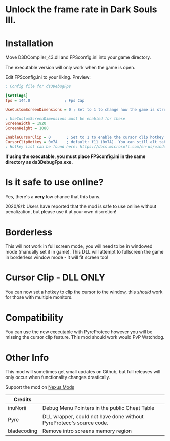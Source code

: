 # Unlock the frame rate in Dark Souls III. 

# Installation
Move D3DCompiler_43.dll and FPSconfig.ini into your game directory.

The executable version will only work when the game is open.

Edit FPSconfig.ini to your liking.
Preview:
```ini
; Config file for ds3DebugFps

[Settings]
fps = 144.0	              ; Fps Cap

UseCustomScreenDimensions = 0 ; Set to 1 to change how the game is stretched, by default it will stretch the game to fit screen (optimal)

; UseCustomScreenDimensions must be enabled for these
ScreenWidth = 1920           
ScreenHeight = 1080

EnableCursorClip = 0       ; Set to 1 to enable the cursor clip hotkey, used to keep the mouse locked in the window
CursorClipHotkey = 0x7A    ; default: f11 (0x7A). You can still alt tab out of the window. This value is in hex.
; Hotkey list can be found here: https://docs.microsoft.com/en-us/windows/win32/inputdev/virtual-key-codes

```
**If using the executable, you must place FPSconfig.ini in the same directory as ds3DebugFps.exe.**

# Is it safe to use online?
Yes, there's a **very** low chance that this bans.

2020/8/1: Users have reported that the mod is safe to use online without penalization, but please use it at your own discretion!

# Borderless
This will not work in full screen mode, you will need to be in windowed mode (manually set it in game). This DLL will attempt to fullscreen the game in borderless window mode - it will fit screen too!

# Cursor Clip - DLL ONLY
You can now set a hotkey to clip the cursor to the window, this *should* work for those with multiple monitors. 

# Compatibility
You can use the new executable with PyreProtecc however you will be missing the cursor clip feature.
This mod should work would PvP Watchdog.

# Other Info
This mod will sometimes get small updates on Github, but full releases will only occur when functionality changes drastically.

Support the mod on [Nexus Mods](https://www.nexusmods.com/darksouls3/mods/614?tab=description)


| Credits  |                                                                       | 
|----------|-----------------------------------------------------------------------|
| inuNorii    | Debug Menu Pointers in the public Cheat Table                      | 
| Pyre        | DLL wrapper, could not have done without PyreProtecc's source code.|
| bladecoding | Remove intro screens memory region                                 |
